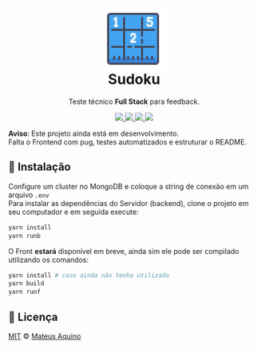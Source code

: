 <h1 align="center">
    <img src="./frontend/src/img/sudoku.png" align="center"></img>
    <br/>Sudoku
</h1>
<p align="center">Teste técnico <strong>Full Stack</strong> para feedback.</p>

<p align="center">
  <a aria-label="Versão do Node" href="https://github.com/nodejs/node/blob/master/doc/changelogs/CHANGELOG_V12.md#12.18.4">
    <img src="https://img.shields.io/badge/node.js@lts-12.18.4-informational?logo=Node.JS"></img>
  </a>
  <a aria-label="Versão do Express.js" href="https://expressjs.com/en/changelog/4x.html#4.17.1">
    <img src="https://img.shields.io/badge/express.js-4.17.1-informational?logo=JavaScript"></img>
  </a>
  <a aria-label="Versão do Sass" href="https://www.npmjs.com/package/node-sass/v/5.0.0">
    <img src="https://img.shields.io/badge/node--sass-5.0.0-informational?logo=Sass"></img>
  </a>
  <a aria-label="Desafios" href="#">
  	<img src="https://img.shields.io/badge/desafios-OK-blueviolet"></img>
  </a>
</p>

**Aviso**: Este projeto ainda está em desenvolvimento.  
Falta o Frontend com pug, testes automatizados e estruturar o README.

## 🚀 Instalação
Configure um cluster no MongoDB e coloque a string de conexão em um arquivo `.env`  
Para instalar as dependências do Servidor (backend), clone o projeto em seu computador e em seguida execute:
```bash
yarn install
yarn runb
```

O Front **estará** disponível em breve, ainda sim ele pode ser compilado utilizando os comandos:
```bash
yarn install # caso ainda não tenha utilizado
yarn build
yarn runf
```

## 📜 Licença

[MIT](./LICENSE) &copy; [Mateus Aquino](https://www.linkedin.com/in/mateusaquino/)